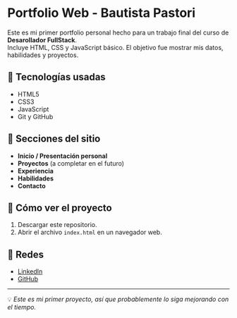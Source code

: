 # Portfolio Web - Bautista Pastori

Este es mi primer portfolio personal hecho para un trabajo final del curso de  **Desarollador FullStack**.  
Incluye HTML, CSS y JavaScript básico. El objetivo fue mostrar mis datos, habilidades y proyectos.

## 🚀 Tecnologías usadas
- HTML5
- CSS3
- JavaScript
- Git y GitHub

## 📂 Secciones del sitio
- **Inicio / Presentación personal**
- **Proyectos** (a completar en el futuro)
- **Experiencia**
- **Habilidades**
- **Contacto**

## 📌 Cómo ver el proyecto
1. Descargar este repositorio.
2. Abrir el archivo `index.html` en un navegador web.

## 🔗 Redes
- [LinkedIn](https://www.linkedin.com/in/bautista-pastori-24258624a)
- [GitHub](https://github.com/DobleP20)

---
💡 *Este es mi primer proyecto, así que probablemente lo siga mejorando con el tiempo.*

